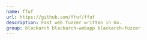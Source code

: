 ```yaml
---
name: ffuf
url: https://github.com/ffuf/ffuf
description: Fast web fuzzer written in Go.
group: blackarch blackarch-webapp blackarch-fuzzer
---
```

